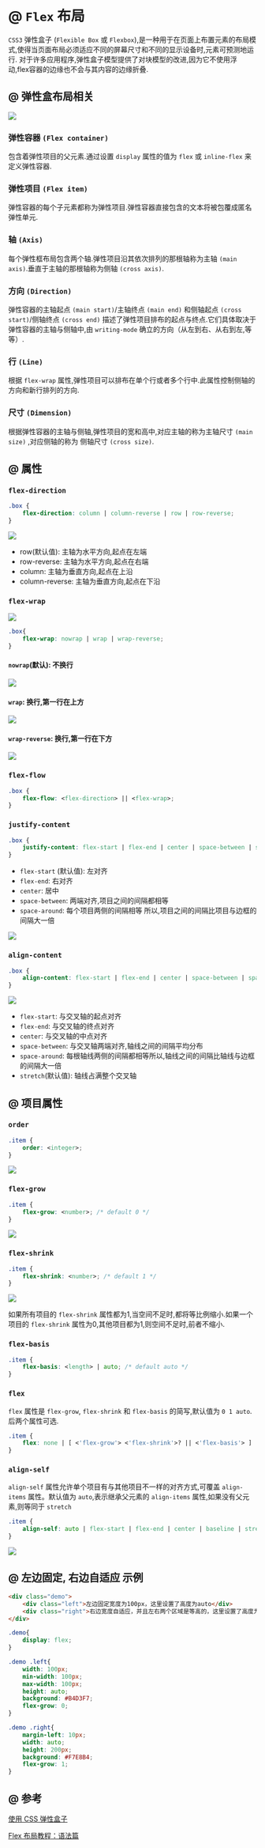 # @ `Flex` 布局

`CSS3` 弹性盒子 (`Flexible Box` 或 `Flexbox`),是一种用于在页面上布置元素的布局模式,使得当页面布局必须适应不同的屏幕尺寸和不同的显示设备时,元素可预测地运行.
对于许多应用程序,弹性盒子模型提供了对块模型的改进,因为它不使用浮动,flex容器的边缘也不会与其内容的边缘折叠.

## @ 弹性盒布局相关

![](https://mdn.mozillademos.org/files/12998/flexbox.png)

### 弹性容器 `(Flex container)`

包含着弹性项目的父元素.通过设置 `display` 属性的值为 `flex` 或 `inline-flex` 来定义弹性容器.

### 弹性项目 `(Flex item)`

弹性容器的每个子元素都称为弹性项目.弹性容器直接包含的文本将被包覆成匿名弹性单元.

### 轴 `(Axis)`

每个弹性框布局包含两个轴.弹性项目沿其依次排列的那根轴称为主轴 `(main axis)`.垂直于主轴的那根轴称为侧轴 `(cross axis)`.

### 方向 `(Direction)`

弹性容器的主轴起点 `(main start)`/主轴终点 `(main end)` 和侧轴起点 `(cross start)`/侧轴终点 `(cross end)` 描述了弹性项目排布的起点与终点.它们具体取决于弹性容器的主轴与侧轴中,由 `writing-mode` 确立的方向（从左到右、从右到左,等等）.

### 行 `(Line)`

根据 `flex-wrap` 属性,弹性项目可以排布在单个行或者多个行中.此属性控制侧轴的方向和新行排列的方向.

### 尺寸 `(Dimension)`

根据弹性容器的主轴与侧轴,弹性项目的宽和高中,对应主轴的称为主轴尺寸 `(main size)` ,对应侧轴的称为 侧轴尺寸 `(cross size)`.

## @ 属性

### `flex-direction`

```css
.box {
    flex-direction: column | column-reverse | row | row-reverse;
}
```

![](http://www.ruanyifeng.com/blogimg/asset/2015/bg2015071005.png)

- row(默认值): 主轴为水平方向,起点在左端
- row-reverse: 主轴为水平方向,起点在右端
- column: 主轴为垂直方向,起点在上沿
- column-reverse: 主轴为垂直方向,起点在下沿

### `flex-wrap`

![](http://www.ruanyifeng.com/blogimg/asset/2015/bg2015071006.png)

```css
.box{
    flex-wrap: nowrap | wrap | wrap-reverse;
}
```

#### `nowrap`(默认): 不换行

![](http://www.ruanyifeng.com/blogimg/asset/2015/bg2015071007.png)

#### `wrap`: 换行,第一行在上方

![](http://www.ruanyifeng.com/blogimg/asset/2015/bg2015071008.jpg)

#### `wrap-reverse`: 换行,第一行在下方

![](http://www.ruanyifeng.com/blogimg/asset/2015/bg2015071009.jpg)

### `flex-flow`

```css
.box {
    flex-flow: <flex-direction> || <flex-wrap>;
}
```

### `justify-content`

```css
.box {
    justify-content: flex-start | flex-end | center | space-between | space-around;
}
```

- `flex-start` (默认值): 左对齐
- `flex-end`: 右对齐
- `center`:  居中
- `space-between`: 两端对齐,项目之间的间隔都相等
- `space-around`: 每个项目两侧的间隔相等 所以,项目之间的间隔比项目与边框的间隔大一倍

![](http://www.ruanyifeng.com/blogimg/asset/2015/bg2015071010.png)


### `align-content`

```css
.box {
    align-content: flex-start | flex-end | center | space-between | space-around | stretch;
}
```

![](http://www.ruanyifeng.com/blogimg/asset/2015/bg2015071012.png)

- `flex-start`: 与交叉轴的起点对齐
- `flex-end`: 与交叉轴的终点对齐
- `center`: 与交叉轴的中点对齐
- `space-between`: 与交叉轴两端对齐,轴线之间的间隔平均分布
- `space-around`: 每根轴线两侧的间隔都相等所以,轴线之间的间隔比轴线与边框的间隔大一倍
- `stretch`(默认值): 轴线占满整个交叉轴


## @ 项目属性

### `order`

```css
.item {
    order: <integer>;
}
```

![](http://www.ruanyifeng.com/blogimg/asset/2015/bg2015071013.png)

### `flex-grow`

```css
.item {
    flex-grow: <number>; /* default 0 */
}
```

![](http://www.ruanyifeng.com/blogimg/asset/2015/bg2015071014.png)

### `flex-shrink`

```css
.item {
    flex-shrink: <number>; /* default 1 */
}
```

![](http://www.ruanyifeng.com/blogimg/asset/2015/bg2015071015.jpg)

如果所有项目的 `flex-shrink` 属性都为1,当空间不足时,都将等比例缩小.如果一个项目的 `flex-shrink` 属性为0,其他项目都为1,则空间不足时,前者不缩小.

### `flex-basis`

```css
.item {
    flex-basis: <length> | auto; /* default auto */
}
```

### `flex`

`flex` 属性是 `flex-grow`, `flex-shrink` 和 `flex-basis` 的简写,默认值为 `0 1 auto`.后两个属性可选.

```css
.item {
    flex: none | [ <'flex-grow'> <'flex-shrink'>? || <'flex-basis'> ]
}
```

### `align-self`

`align-self` 属性允许单个项目有与其他项目不一样的对齐方式,可覆盖 `align-items` 属性。默认值为 `auto`,表示继承父元素的 `align-items` 属性,如果没有父元素,则等同于 `stretch`

```css
.item {
    align-self: auto | flex-start | flex-end | center | baseline | stretch;
}
```

![](http://www.ruanyifeng.com/blogimg/asset/2015/bg2015071016.png)

## @ 左边固定, 右边自适应 示例

```html
<div class="demo">
	<div class="left">左边固定宽度为100px，这里设置了高度为auto</div>
	<div class="right">右边宽度自适应，并且左右两个区域是等高的，这里设置了高度为200px</div>
</div>
```

```css
.demo{
	display: flex;
}

.demo .left{
	width: 100px;
	min-width: 100px;
	max-width: 100px;
	height: auto;
	background: #B4D3F7;
	flex-grow: 0;
}

.demo .right{
	margin-left: 10px;
	width: auto;
	height: 200px;
	background: #F7E8B4;
	flex-grow: 1;
}
```

## @ 参考

<a href="https://developer.mozilla.org/zh-CN/docs/Web/CSS/CSS_Flexible_Box_Layout/Using_CSS_flexible_boxes" target="_blank">使用 CSS 弹性盒子</a>

<a href="http://www.ruanyifeng.com/blog/2015/07/flex-grammar.html" target="_blank">Flex 布局教程：语法篇</a>
